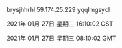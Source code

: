 brysjhhrhl 59.174.25.229 yqqlmgsycl

2021年 01月 27日 星期三 16:10:02 CST

2021年 01月 27日 星期三 08:10:02 GMT
